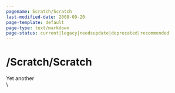 ```yaml
---
pagename: Scratch/Scratch
last-modified-date: 2008-09-20
page-template: default
page-type: text/markdown
page-status: current|legacy|needsupdate|deprecated|recommended
---
```

/Scratch/Scratch
================

Yet another\
\
